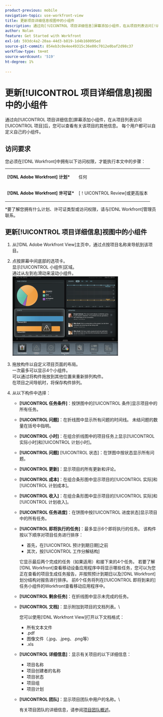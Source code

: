 ```yaml
---
product-previous: mobile
navigation-topic: use-workfront-view
title: 更新项目详细信息视图中的小组件
description: 通过向[!UICONTROL 项目详细信息]屏幕添加小组件，在从项目列表访问[!UICONTROL 项目]后，您可以查看有关该项目的其他信息。 每个用户都可以自定义自己的小组件。
author: Nolan
feature: Get Started with Workfront
exl-id: 593dc4a2-20aa-44d3-b819-1d4b160095ed
source-git-commit: 854eb3c0e4ee49315c36e00c7012e0baf2d98c37
workflow-type: tm+mt
source-wordcount: '519'
ht-degree: 1%

---
```


# 更新[!UICONTROL 项目详细信息]视图中的小组件

通过向[!UICONTROL 项目详细信息]屏幕添加小组件，在从项目列表访问[!UICONTROL 项目]后，您可以查看有关该项目的其他信息。 每个用户都可以自定义自己的小组件。

## 访问要求

您必须在[!DNL Workfront]中拥有以下访问权限，才能执行本文中的步骤：

<table style="table-layout:auto"> 
 <col> 
 </col> 
 <col> 
 </col> 
 <tbody> 
  <tr> 
   <td role="rowheader"><strong>[!DNL Adobe Workfront] 计划*</strong></td> 
   <td> <p>任何</p> </td> 
  </tr> 
  <tr> 
   <td role="rowheader"><strong>[!DNL Adobe Workfront] 许可证*</strong></td> 
   <td> <p>[！UICONTROL Review]或更高版本</p> </td> 
  </tr> 
 </tbody> 
</table>

&#42;要了解您拥有什么计划、许可证类型或访问权限，请与[!DNL Workfront]管理员联系。

## 更新[!UICONTROL 项目详细信息]视图中的小组件

1. 从[!DNL Adobe Workfront View]主页中，通过点按项目名称来导航到该项目。
1. 点按屏幕中间底部的选项卡。\
   显示[!UICONTROL 小组件]区域。\
   通过从左到右滑动来滚动小组件。\
   ![](assets/screen-shot-2013-009-11-at-8.25.01-am-350x262.png)

1. 拖放构件以自定义项目页面的布局。\
   一次最多可以显示4个小组件。\
   可以通过将构件拖放到其他位置来重新排列构件。\
   在项目之间导航时，将保存构件排列。

1. 从以下构件中选择：

   * **[!UICONTROL 任务条件]**：按饼图中的[!UICONTROL 条件]显示项目中的所有任务。
   * **[!UICONTROL 问题]**：在折线图中显示所有问题的时间线。 未结问题的数量在括号中指明。
   * **[!UICONTROL 小时]**：在组合折线图中的项目任务上显示[!UICONTROL 实际小时]和[!UICONTROL 计划小时]。
   * **[!UICONTROL 问题]** [!UICONTROL 状态]：在饼图中按状态显示所有问题。
   * **[!UICONTROL 更新]**：显示项目的所有更新和评论。
   * **[!UICONTROL 成本]**：在组合条形图中显示项目的[!UICONTROL 实际]和[!UICONTROL 计划成本]。
   * **[!UICONTROL 收入]**：在组合条形图中显示项目的[!UICONTROL 实际]和[!UICONTROL 计划收入]。
   * **[!UICONTROL 任务进度]**：在饼图中按[!UICONTROL 进度状态]显示项目中的所有任务。
   * **[!UICONTROL 即将执行的任务]**：最多显示6个即将执行的任务。 该构件按以下顺序对项目任务进行排序：

      * 首先，在[!UICONTROL 预计到期日期]之前
      * 其次，按[!UICONTROL 工作分解结构]

     它显示最后两个完成的任务（如果适用）和接下来的4个任务。 若要了解[!DNL Workfront]查看移动设备应用程序中将显示哪些任务，您可以为您正在查看的项目生成任务报告，并按照预计到期日以及[!DNL Workfront]划分结构对报告进行排序。 前6个任务将列在[!UICONTROL 即将到来的]任务小组件的Workfront查看移动应用程序中。

   * **[!UICONTROL 剩余任务]**：在折线图中显示未完成的任务。
   * **[!UICONTROL 文档]**：显示附加到项目的文档列表。\

     您可以使用[!DNL Workfront View]打开以下文档格式：

      * 所有文本文件
      * .pdf
      * 图像文件（.jpg、.jpeg、.png等）
      * .xls
   * **[!UICONTROL 详细信息]**：显示有关项目的以下详细信息：

      * 项目名称
      * 项目创建者的名称
      * 项目状态
      * 项目组
      * 项目计划
   * **[!UICONTROL 团队]**：显示项目团队中用户的名称。\

     有关项目团队的详细信息，请参阅[项目团队概述](../../../manage-work/projects/planning-a-project/project-team-overview.md)。
